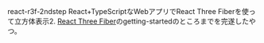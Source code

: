 react-r3f-2ndstep
React+TypeScriptなWebアプリでReact Three Fiberを使って立方体表示2.
[React Three Fiber](https://docs.pmnd.rs/react-three-fiber/getting-started/introduction)のgetting-startedのところまでを完遂したやつ。
